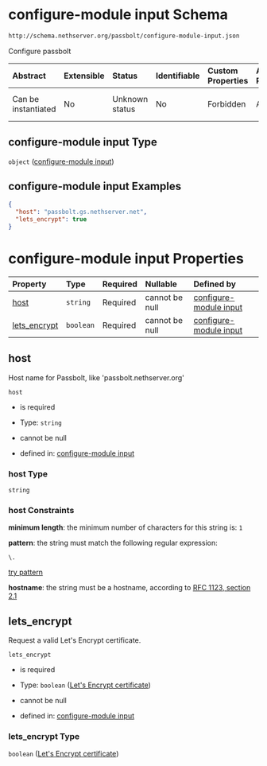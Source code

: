 # configure-module input Schema

```txt
http://schema.nethserver.org/passbolt/configure-module-input.json
```

Configure passbolt

| Abstract            | Extensible | Status         | Identifiable | Custom Properties | Additional Properties | Access Restrictions | Defined In                                                                                 |
| :------------------ | :--------- | :------------- | :----------- | :---------------- | :-------------------- | :------------------ | :----------------------------------------------------------------------------------------- |
| Can be instantiated | No         | Unknown status | No           | Forbidden         | Allowed               | none                | [configure-module-input.json](passbolt/configure-module-input.json "open original schema") |

## configure-module input Type

`object` ([configure-module input](configure-module-input.md))

## configure-module input Examples

```json
{
  "host": "passbolt.gs.nethserver.net",
  "lets_encrypt": true
}
```

# configure-module input Properties

| Property                       | Type      | Required | Nullable       | Defined by                                                                                                                                                                           |
| :----------------------------- | :-------- | :------- | :------------- | :----------------------------------------------------------------------------------------------------------------------------------------------------------------------------------- |
| [host](#host)                  | `string`  | Required | cannot be null | [configure-module input](configure-module-input-properties-host.md "http://schema.nethserver.org/passbolt/configure-module-input.json#/properties/host")                             |
| [lets\_encrypt](#lets_encrypt) | `boolean` | Required | cannot be null | [configure-module input](configure-module-input-properties-lets-encrypt-certificate.md "http://schema.nethserver.org/passbolt/configure-module-input.json#/properties/lets_encrypt") |

## host

Host name for Passbolt, like 'passbolt.nethserver.org'

`host`

* is required

* Type: `string`

* cannot be null

* defined in: [configure-module input](configure-module-input-properties-host.md "http://schema.nethserver.org/passbolt/configure-module-input.json#/properties/host")

### host Type

`string`

### host Constraints

**minimum length**: the minimum number of characters for this string is: `1`

**pattern**: the string must match the following regular expression:&#x20;

```regexp
\.
```

[try pattern](https://regexr.com/?expression=%5C. "try regular expression with regexr.com")

**hostname**: the string must be a hostname, according to [RFC 1123, section 2.1](https://tools.ietf.org/html/rfc1123 "check the specification")

## lets\_encrypt

Request a valid Let's Encrypt certificate.

`lets_encrypt`

* is required

* Type: `boolean` ([Let's Encrypt certificate](configure-module-input-properties-lets-encrypt-certificate.md))

* cannot be null

* defined in: [configure-module input](configure-module-input-properties-lets-encrypt-certificate.md "http://schema.nethserver.org/passbolt/configure-module-input.json#/properties/lets_encrypt")

### lets\_encrypt Type

`boolean` ([Let's Encrypt certificate](configure-module-input-properties-lets-encrypt-certificate.md))
